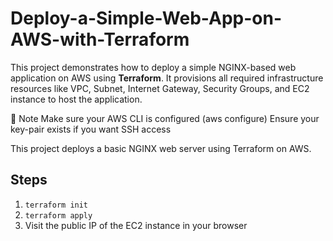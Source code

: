 # Deploy-a-Simple-Web-App-on-AWS-with-Terraform
This project demonstrates how to deploy a simple NGINX-based web application on AWS using **Terraform**. 
It provisions all required infrastructure resources like VPC, Subnet, Internet Gateway, Security Groups, and EC2 instance to host the application.

📌 Note
Make sure your AWS CLI is configured (aws configure)
Ensure your key-pair exists if you want SSH access

This project deploys a basic NGINX web server using Terraform on AWS.
## Steps
1. `terraform init`
2. `terraform apply`
3. Visit the public IP of the EC2 instance in your browser

